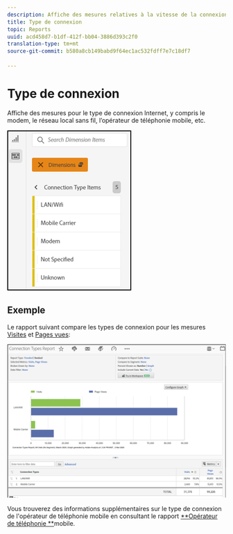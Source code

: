 ```yaml
---
description: Affiche des mesures relatives à la vitesse de la connexion Internet, par exemple, modem, réseau local, trafic mobile, etc.
title: Type de connexion
topic: Reports
uuid: acd458d7-b1df-412f-bb04-3886d393c2f0
translation-type: tm+mt
source-git-commit: b580a8cb149babd9f64ec1ac532fdff7e7c18df7

---
```



# Type de connexion

Affiche des mesures pour le type de connexion Internet, y compris le modem, le réseau local sans fil, l’opérateur de téléphonie mobile, etc.

![types](assets/connection.png)

## Exemple

Le rapport suivant compare les types de connexion pour les mesures [Visites](https://docs.adobe.com/content/help/en/analytics/components/variables/metrics/metrics-visit.html) et [Pages vues](https://docs.adobe.com/content/help/en/analytics/components/variables/dimensions-reports/reports-page-views.html):

![rapport](assets/contype_compare.png)

Vous trouverez des informations supplémentaires sur le type de connexion de l&#39;opérateur de téléphonie mobile en consultant le rapport [**Opérateur de téléphonie **](https://docs.adobe.com/content/help/en/analytics/components/variables/dimensions-reports/reports-mobile-carrier.html)mobile.
